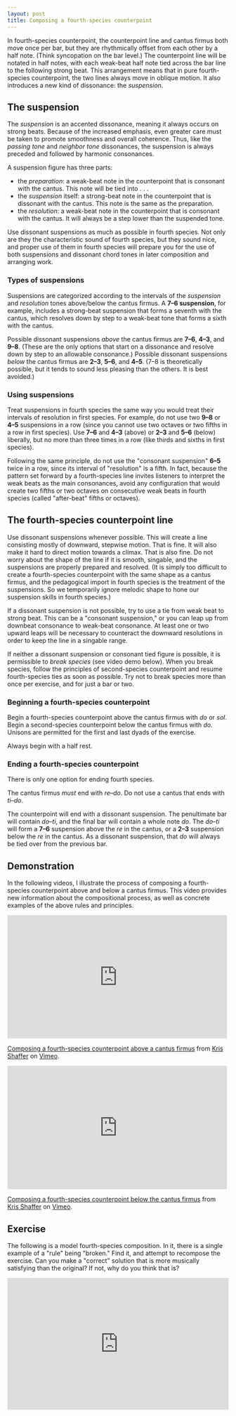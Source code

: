 ```yaml
---
layout: post
title: Composing a fourth-species counterpoint
---
```


In fourth-species counterpoint, the counterpoint line and cantus firmus both move once per bar, but they are rhythmically offset from each other by a half note. (Think syncopation on the bar level.) The counterpoint line will be notated in half notes, with each weak-beat half note tied across the bar line to the following strong beat. This arrangement means that in pure fourth-species counterpoint, the two lines always move in oblique motion. It also introduces a new kind of dissonance: the *suspension*. 

## The suspension ##

The *suspension* is an accented dissonance, meaning it always occurs on strong beats. Because of the increased emphasis, even greater care must be taken to promote smoothness and overall coherence. Thus, like the *passing tone* and *neighbor tone* dissonances, the suspension is always preceded and followed by harmonic consonances.

A suspension figure has three parts:  

- the *preparation*: a weak-beat note in the counterpoint that is consonant with the cantus. This note will be tied into . . .  
- the *suspension* itself: a strong-beat note in the counterpoint that is dissonant with the cantus. This note is the same as the preparation.  
- the *resolution*: a weak-beat note in the counterpoint that is consonant with the cantus. It will always be a step lower than the suspended tone.

Use dissonant suspensions as much as possible in fourth species. Not only are they the characteristic sound of fourth species, but they sound nice, and proper use of them in fourth species will prepare you for the use of both suspensions and dissonant chord tones in later composition and arranging work.

### Types of suspensions ###

Suspensions are categorized according to the intervals of the *suspension* and *resolution* tones above/below the cantus firmus. A **7–6 suspension**, for example, includes a strong-beat suspension that forms a seventh with the cantus, which resolves down by step to a weak-beat tone that forms a sixth with the cantus.

Possible dissonant suspensions *above* the cantus firmus are **7–6**, **4–3**, and **9–8**. (These are the only options that start on a dissonance and resolve down by step to an allowable consonance.) Possible dissonant suspensions *below* the cantus firmus are **2–3**, **5–6**, and **4–5**. (7–8 is theoretically possible, but it tends to sound less pleasing than the others. It is best avoided.)

### Using suspensions ###

Treat suspensions in fourth species the same way you would treat their intervals of resolution in first species. For example, do not use two **9–8** or **4–5** suspensions in a row (since you cannot use two octaves or two fifths in a row in first species). Use **7–6** and **4–3** (above) or **2–3** and **5–6** (below) liberally, but no more than three times in a row (like thirds and sixths in first species).

Following the same principle, do not use the "consonant suspension" **6–5** twice in a row, since its interval of "resolution" is a fifth. In fact, because the pattern set forward by a fourth-species line invites listeners to interpret the weak beats as the main consonances, avoid any configuration that would create two fifths or two octaves on consecutive weak beats in fourth species (called "after-beat" fifths or octaves).

## The fourth-species counterpoint line ##

Use dissonant suspensions whenever possible. This will create a line consisting mostly of downward, stepwise motion. That is fine. It will also make it hard to direct motion towards a climax. That is also fine. Do not worry about the shape of the line if it is smooth, singable, and the suspensions are properly prepared and resolved. (It is simply too difficult to create a fourth-species counterpoint with the same shape as a cantus firmus, and the pedagogical import in fourth species is the treatment of the suspensions. So we temporarily ignore melodic shape to hone our suspension skills in fourth species.)

If a dissonant suspension is not possible, try to use a tie from weak beat to strong beat. This can be a "consonant suspension," or you can leap up from downbeat consonance to weak-beat consonance. At least one or two upward leaps will be necessary to counteract the downward resolutions in order to keep the line in a singable range.

If neither a dissonant suspension or consonant tied figure is possible, it is permissible to *break species* (see video demo below). When you break species, follow the principles of second-species counterpoint and resume fourth-species ties as soon as possible. Try not to break species more than once per exercise, and for just a bar or two. 

### Beginning a fourth-species counterpoint ###

Begin a fourth-species counterpoint above the cantus firmus with *do* or *sol*. Begin a second-species counterpoint below the cantus firmus with *do*. Unisons are permitted for the first and last dyads of the exercise.

Always begin with a half rest.

### Ending a fourth-species counterpoint ###

There is only one option for ending fourth species.

The cantus firmus *must* end with *re*–*do*. Do not use a cantus that ends with *ti*–*do*.

The counterpoint will end with a dissonant suspension. The penultimate bar will contain *do*–*ti*, and the final bar will contain a whole note *do*. The *do*–*ti* will form a **7–6** suspension above the *re* in the cantus, or a **2–3** suspension below the *re* in the cantus. As a dissonant suspension, that *do* will always be tied over from the previous bar.


## Demonstration ##

In the following videos, I illustrate the process of composing a fourth-species counterpoint above and below a cantus firmus. This video provides new information about the compositional process, as well as concrete examples of the above rules and principles.

<iframe src="https://player.vimeo.com/video/57389373" width="500" height="281" frameborder="0" webkitAllowFullScreen mozallowfullscreen allowFullScreen></iframe> <p><a href="https://vimeo.com/57389373">Composing a fourth-species counterpoint above a cantus firmus</a> from <a href="https://vimeo.com/user11692346">Kris Shaffer</a> on <a href="https://vimeo.com">Vimeo</a>.</p>

<iframe src="https://player.vimeo.com/video/58488043" width="500" height="281" frameborder="0" webkitAllowFullScreen mozallowfullscreen allowFullScreen></iframe> <p><a href="https://vimeo.com/58488043">Composing a fourth-species counterpoint below the cantus firmus</a> from <a href="https://vimeo.com/user11692346">Kris Shaffer</a> on <a href="https://vimeo.com">Vimeo</a>.</p>

## Exercise

The following is a model fourth-species composition. In it, there is a single example of a "rule" being "broken." Find it, and attempt to recompose the exercise. Can you make a "correct" solution that is more musically satisfying than the original? If not, why do you think that is?

<iframe src="https://trinket.io/embed/music/22aa934458" width="100%" height="300" frameborder="0" marginwidth="0" marginheight="0" allowfullscreen></iframe><br/>